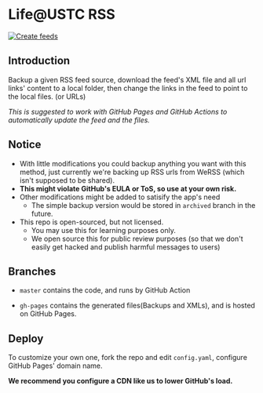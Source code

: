# Life@USTC RSS

[![Create feeds](https://github.com/Life-USTC/LU_RSS/actions/workflows/Run.yaml/badge.svg)](https://github.com/Life-USTC/LU_RSS/actions/workflows/Run.yaml)

## Introduction

Backup a given RSS feed source, download the feed's XML file and all url links' content to a local folder,
then change the links in the feed to point to the local files. (or URLs)

*This is suggested to work with GitHub Pages and GitHub Actions to automatically update the feed and the files.*

## Notice

* With little modifications you could backup anything you want with this method, just currently we're backing up RSS urls from WeRSS (which isn't supposed to be shared).
* **This might violate GitHub's EULA or ToS, so use at your own risk.**
* Other modifications might be added to satisify the app's need
  * The simple backup version would be stored in `archived` branch in the future.
* This repo is open-sourced, but not licensed.
  * You may use this for learning purposes only.
  * We open source this for public review purposes (so that we don't easily get hacked and publish harmful messages to users)

## Branches

* `master` contains the code, and runs by GitHub Action

* `gh-pages` contains the generated files(Backups and XMLs), and is hosted on GitHub Pages.

## Deploy

To customize your own one, fork the repo and edit `config.yaml`, configure GitHub Pages' domain name.

**We recommend you configure a CDN like us to lower GitHub's load.**
